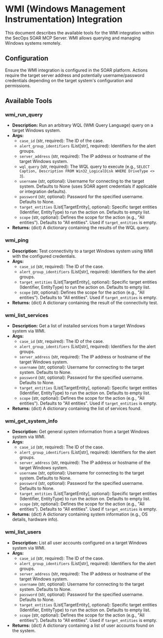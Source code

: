 # WMI (Windows Management Instrumentation) Integration

This document describes the available tools for the WMI integration within the SecOps SOAR MCP Server. WMI allows querying and managing Windows systems remotely.

## Configuration

Ensure the WMI integration is configured in the SOAR platform. Actions require the target server address and potentially username/password credentials depending on the target system's configuration and permissions.

## Available Tools

### wmi_run_query
- **Description:** Run an arbitrary WQL (WMI Query Language) query on a target Windows system.
- **Args:**
    - `case_id` (str, required): The ID of the case.
    - `alert_group_identifiers` (List[str], required): Identifiers for the alert groups.
    - `server_address` (str, required): The IP address or hostname of the target Windows system.
    - `wql_query` (str, required): The WQL query to execute (e.g., `SELECT Caption, Description FROM Win32_LogicalDisk WHERE DriveType <> 3`).
    - `username` (str, optional): Username for connecting to the target system. Defaults to None (uses SOAR agent credentials if applicable or integration defaults).
    - `password` (str, optional): Password for the specified username. Defaults to None.
    - `target_entities` (List[TargetEntity], optional): Specific target entities (Identifier, EntityType) to run the action on. Defaults to empty list.
    - `scope` (str, optional): Defines the scope for the action (e.g., "All entities"). Defaults to "All entities". Used if `target_entities` is empty.
- **Returns:** (dict) A dictionary containing the results of the WQL query.

### wmi_ping
- **Description:** Test connectivity to a target Windows system using WMI with the configured credentials.
- **Args:**
    - `case_id` (str, required): The ID of the case.
    - `alert_group_identifiers` (List[str], required): Identifiers for the alert groups.
    - `target_entities` (List[TargetEntity], optional): Specific target entities (Identifier, EntityType) to run the action on. Defaults to empty list.
    - `scope` (str, optional): Defines the scope for the action (e.g., "All entities"). Defaults to "All entities". Used if `target_entities` is empty.
- **Returns:** (dict) A dictionary containing the result of the connectivity test.

### wmi_list_services
- **Description:** Get a list of installed services from a target Windows system via WMI.
- **Args:**
    - `case_id` (str, required): The ID of the case.
    - `alert_group_identifiers` (List[str], required): Identifiers for the alert groups.
    - `server_address` (str, required): The IP address or hostname of the target Windows system.
    - `username` (str, optional): Username for connecting to the target system. Defaults to None.
    - `password` (str, optional): Password for the specified username. Defaults to None.
    - `target_entities` (List[TargetEntity], optional): Specific target entities (Identifier, EntityType) to run the action on. Defaults to empty list.
    - `scope` (str, optional): Defines the scope for the action (e.g., "All entities"). Defaults to "All entities". Used if `target_entities` is empty.
- **Returns:** (dict) A dictionary containing the list of services found.

### wmi_get_system_info
- **Description:** Get general system information from a target Windows system via WMI.
- **Args:**
    - `case_id` (str, required): The ID of the case.
    - `alert_group_identifiers` (List[str], required): Identifiers for the alert groups.
    - `server_address` (str, required): The IP address or hostname of the target Windows system.
    - `username` (str, optional): Username for connecting to the target system. Defaults to None.
    - `password` (str, optional): Password for the specified username. Defaults to None.
    - `target_entities` (List[TargetEntity], optional): Specific target entities (Identifier, EntityType) to run the action on. Defaults to empty list.
    - `scope` (str, optional): Defines the scope for the action (e.g., "All entities"). Defaults to "All entities". Used if `target_entities` is empty.
- **Returns:** (dict) A dictionary containing system information (e.g., OS details, hardware info).

### wmi_list_users
- **Description:** List all user accounts configured on a target Windows system via WMI.
- **Args:**
    - `case_id` (str, required): The ID of the case.
    - `alert_group_identifiers` (List[str], required): Identifiers for the alert groups.
    - `server_address` (str, required): The IP address or hostname of the target Windows system.
    - `username` (str, optional): Username for connecting to the target system. Defaults to None.
    - `password` (str, optional): Password for the specified username. Defaults to None.
    - `target_entities` (List[TargetEntity], optional): Specific target entities (Identifier, EntityType) to run the action on. Defaults to empty list.
    - `scope` (str, optional): Defines the scope for the action (e.g., "All entities"). Defaults to "All entities". Used if `target_entities` is empty.
- **Returns:** (dict) A dictionary containing a list of user accounts found on the system.
